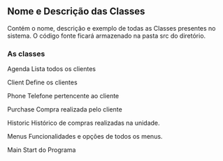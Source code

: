 ## Nome e Descrição das Classes
Contém o nome, descrição e exemplo de todas as Classes presentes no sistema.
O código fonte ficará armazenado na pasta src do diretório.

### As classes
Agenda          Lista todos os clientes

Client          Define os clientes

   Phone        Telefone pertencente ao cliente

Purchase        Compra realizada pelo cliente

Historic        Histórico de compras realizadas na unidade.

Menus		Funcionalidades e opções de todos os menus.

Main		Start do Programa
